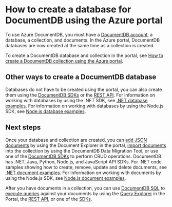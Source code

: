 <properties 
	pageTitle="How to create a database in DocumentDB | Azure" 
	description="Learn how to create a database using the online service portal for Azure DocumentDB, your blazing fast, global-scale NoSQL database." 
	keywords="how to create a database" 
	services="documentdb" 
	authors="mimig1" 
	manager="jhubbard" 
	editor="monicar" 
	documentationCenter=""/>

<tags 
	ms.service="documentdb" 
	ms.workload="data-services" 
	ms.tgt_pltfrm="na" 
	ms.devlang="na" 
	ms.topic="article" 
	ms.date="10/17/2016" 
	ms.author="mimig"
	wacn.date=""/>

# How to create a database for DocumentDB using the Azure portal

To use Azure DocumentDB, you must have a [DocumentDB account](/documentation/articles/documentdb-create-account/), a database, a collection, and documents. In the Azure portal, DocumentDB databases are now created at the same time as a collection is created. 

To create a DocumentDB database and collection in the portal, see [How to create a DocumentDB collection using the Azure portal](/documentation/articles/documentdb-create-collection/).

## Other ways to create a DocumentDB database

Databases do not have to be created using the portal, you can also create them using the [DocumentDB SDKs](/documentation/articles/documentdb-sdk-dotnet/) or the [REST API](https://msdn.microsoft.com/zh-cn/library/mt489072.aspx). For information on working with databases by using the .NET SDK, see [.NET database examples](/documentation/articles/documentdb-dotnet-samples/#database-examples/). For information on working with databases by using the Node.js SDK, see [Node.js database examples](/documentation/articles/documentdb-nodejs-samples/#database-examples/). 

## Next steps

Once your database and collection are created, you can [add JSON documents](/documentation/articles/documentdb-view-json-document-explorer/) by using the Document Explorer in the portal, [import documents](/documentation/articles/documentdb-import-data/) into the collection by using the DocumentDB Data Migration Tool, or use one of the [DocumentDB SDKs](/documentation/articles/documentdb-sdk-dotnet/) to perform CRUD operations. DocumentDB has .NET, Java, Python, Node.js, and JavaScript API SDKs. For .NET code samples showing how to create, remove, update and delete documents, see [.NET document examples](/documentation/articles/documentdb-dotnet-samples/#document-examples/). For information on working with documents by using the Node.js SDK, see [Node.js document examples](/documentation/articles/documentdb-nodejs-samples/#document-examples/). 

After you have documents in a collection, you can use [DocumentDB SQL](/documentation/articles/documentdb-sql-query/) to [execute queries](/documentation/articles/documentdb-sql-query/#executing-sql-queries/) against your documents by using the [Query Explorer](/documentation/articles/documentdb-query-collections-query-explorer/) in the Portal, the [REST API](https://msdn.microsoft.com/zh-cn/library/azure/dn781481.aspx), or one of the [SDKs](/documentation/articles/documentdb-sdk-dotnet/). 

